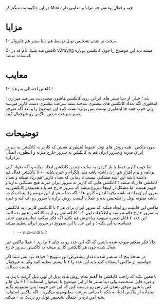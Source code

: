 در این داکیومنت میگم که Mux چیه و فعال بودنش چه مزایا و معایبی داره

# مزایا

1- سخت تر شدن تشخیص تونل توسط هم دیتا سنتر هم فایروال.

2- کاهش هند شیک تام که در v2rayng میشه دید این موضوع را چون کانکشن دوباره استفاده میشه.

# معایب

1- کاهش احتمالی سرعت !

بله ؛ خیلی از دیتا سنتر های ایرانی روی کانکشن هاشون محدودیت سرعت میزارن ؛ اینطوری اگه تعداد کانکشن های بیشتری ساخته بشه سرعت بیشتری دست کاربر میرسه ولی خوب همه جا اینطوری نیست پس بهتره تست کنید این موضوع را 
و بعد اگه متوجه تغییر سرعت شدین ماکس رو غیرفعال کنید.


# توضیحات

بدون ماکس ؛ همه روش های تونل عموما اینطوری هستن که کاربر یه کانکشن به سرور ایران میزنه و سرور ایران هم یه کانکشن به سرور خارج میزنه و اینطوری اتصال برقراره.

اما خوب کاربر فقط با باز کردن یه سایت چندین کانکشن ایجاد میکنه و اگه بخواد کلی برنامه و نرم افزار هم ران داشته باشه مثل تلگرام و غیره شاید ۶۰ تا کانکشن فعال هم داشته باشه
این البته مشکلی نیست تا زمانی که تعداد کاربرا هم زیاد میشه و تعداد کانکشن ها زیاد میشه ؛ کانکشن هایی که کاربر به سرور ایران میزنه هیچ مشکلی نداره و خوبم هست اما مشکل از اونجا شروع میشه که سرور خارج هم باید همینقدر کانکشن به 
سرور ایران داشته باشه دقیقا اندازه کاربر ها ؛ اگه دیتا سنتر از این موضوع استفاده کرده باشه میتونه تونل را تشخیص بده و عملا یا لیمیت روش بزاره یا سرور رو اف کنه و غیره.

ماکس این قابلیت رو ایجاد میکنه که سرور ایران برای هر ۲ تا کانکشن کاربر ؛ یه کانکشن به سرور خارج داشته باشه و اطلاعات اون ۲ تا کانکشنش رو از یه کانکشن عبور بده
البته این عدد ۲ قابل تغییره میتونید زیادترش هم بکنید اگه فکر میکنید دیتاسنترتون خیلی حساسه به این نکته ؛ 
و این عدد با این سوویچ در سرور ایران تنظیم میشه.

> --mux-width:2

حالا فکر میکنم متوجه شده باشین که اگه این عدد رو به جای ۲ بزارید ۱ عملا ماکس غیر فعال شده چون هر کانکشن کاربر میشه یه کاکنشن سرور خارج.

در نسخه پنج که منتشر شده مقدار پیشفرض این سوییچ 1 خواهد بود پس شما اگر خواستید از ماکس استفاده کنید باید این عدد را ۲ یا بیشتر تنظیم کنید وگر نه غیرفعال هست دیفالت.


با همین نکته که راجب کانکشن ها گفتم تمام روش های تونل از ایپی تیبل گرفته تا پنل به پنل ها و FTT و غیره قابل تشخیصه ولی دیتا سنتر ها از این موضوع یا نمیخوان استفاده کنن یا هنوز موفق نشدن ابزارش رو درست کنن که این خبر خوبیه؛
پس نمیتونیم بگیم استفاده از ماکس اجباریه بلکه تا زمانی سرعت مطلوبتونو میگیرید ؛‌ اگه ماکس استفاده بشه امن تره و احتمال تشخیص تونل رو نزدیک به ۰ میکنه.



